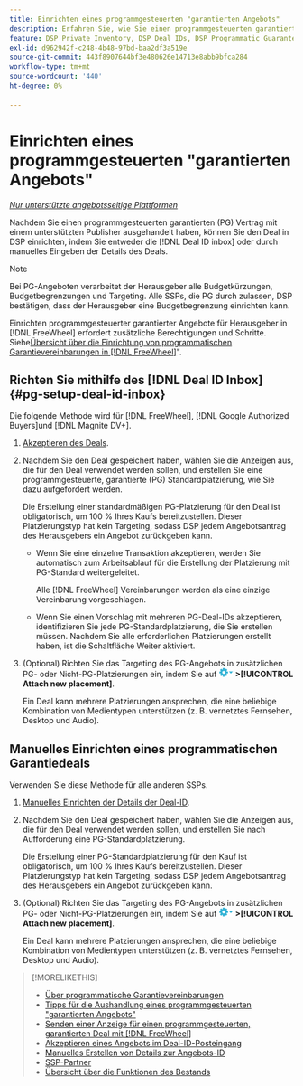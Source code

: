 ```yaml
---
title: Einrichten eines programmgesteuerten "garantierten Angebots"
description: Erfahren Sie, wie Sie einen programmgesteuerten garantierten (PG) Deal einrichten, den Sie mit einem Herausgeber ausgehandelt haben.
feature: DSP Private Inventory, DSP Deal IDs, DSP Programmatic Guaranteed Deals
exl-id: d962942f-c248-4b48-97bd-baa2df3a519e
source-git-commit: 443f8907644bf3e480626e14713e8abb9bfca284
workflow-type: tm+mt
source-wordcount: '440'
ht-degree: 0%

---
```


# Einrichten eines programmgesteuerten &quot;garantierten Angebots&quot;

*[Nur unterstützte angebotsseitige Plattformen](programmatic-guaranteed-about.md)*

Nachdem Sie einen programmgesteuerten garantierten (PG) Vertrag mit einem unterstützten Publisher ausgehandelt haben, können Sie den Deal in DSP einrichten, indem Sie entweder die [!DNL Deal ID inbox] oder durch manuelles Eingeben der Details des Deals.

>[!NOTE]
>
> Bei PG-Angeboten verarbeitet der Herausgeber alle Budgetkürzungen, Budgetbegrenzungen und Targeting. Alle SSPs, die PG durch zulassen, DSP bestätigen, dass der Herausgeber eine Budgetbegrenzung einrichten kann.
>
> Einrichten programmgesteuerter garantierter Angebote für Herausgeber in [!DNL FreeWheel] erfordert zusätzliche Berechtigungen und Schritte. Siehe[Übersicht über die Einrichtung von programmatischen Garantievereinbarungen in [!DNL FreeWheel]](freewheel-overview.md)&quot;.

## Richten Sie mithilfe des [!DNL Deal ID Inbox] {#pg-setup-deal-id-inbox}

Die folgende Methode wird für [!DNL FreeWheel], [!DNL Google Authorized Buyers]und [!DNL Magnite DV+].

1. [Akzeptieren des Deals](deal-id-inbox-accept.md).

1. Nachdem Sie den Deal gespeichert haben, wählen Sie die Anzeigen aus, die für den Deal verwendet werden sollen, und erstellen Sie eine programmgesteuerte, garantierte (PG) Standardplatzierung, wie Sie dazu aufgefordert werden.

   Die Erstellung einer standardmäßigen PG-Platzierung für den Deal ist obligatorisch, um 100 % Ihres Kaufs bereitzustellen. Dieser Platzierungstyp hat kein Targeting, sodass DSP jedem Angebotsantrag des Herausgebers ein Angebot zurückgeben kann.

   * Wenn Sie eine einzelne Transaktion akzeptieren, werden Sie automatisch zum Arbeitsablauf für die Erstellung der Platzierung mit PG-Standard weitergeleitet.

      Alle [!DNL FreeWheel] Vereinbarungen werden als eine einzige Vereinbarung vorgeschlagen.

   * Wenn Sie einen Vorschlag mit mehreren PG-Deal-IDs akzeptieren, identifizieren Sie jede PG-Standardplatzierung, die Sie erstellen müssen. Nachdem Sie alle erforderlichen Platzierungen erstellt haben, ist die Schaltfläche Weiter aktiviert.

1. (Optional) Richten Sie das Targeting des PG-Angebots in zusätzlichen PG- oder Nicht-PG-Platzierungen ein, indem Sie auf ![Optionen, Menü](/help/dsp/assets/options-menu.png) **>[!UICONTROL Attach new placement]**.

   Ein Deal kann mehrere Platzierungen ansprechen, die eine beliebige Kombination von Medientypen unterstützen (z. B. vernetztes Fernsehen, Desktop und Audio).

## Manuelles Einrichten eines programmatischen Garantiedeals

Verwenden Sie diese Methode für alle anderen SSPs.

1. [Manuelles Einrichten der Details der Deal-ID](deal-id-create.md).

1. Nachdem Sie den Deal gespeichert haben, wählen Sie die Anzeigen aus, die für den Deal verwendet werden sollen, und erstellen Sie nach Aufforderung eine PG-Standardplatzierung.

   Die Erstellung einer PG-Standardplatzierung für den Kauf ist obligatorisch, um 100 % Ihres Kaufs bereitzustellen. Dieser Platzierungstyp hat kein Targeting, sodass DSP jedem Angebotsantrag des Herausgebers ein Angebot zurückgeben kann.

1. (Optional) Richten Sie das Targeting des PG-Angebots in zusätzlichen PG- oder Nicht-PG-Platzierungen ein, indem Sie auf ![Optionen, Menü](/help/dsp/assets/options-menu.png) **>[!UICONTROL Attach new placement]**.

   Ein Deal kann mehrere Platzierungen ansprechen, die eine beliebige Kombination von Medientypen unterstützen (z. B. vernetztes Fernsehen, Desktop und Audio).

>[!MORELIKETHIS]
>
>* [Über programmatische Garantievereinbarungen](programmatic-guaranteed-about.md)
>* [Tipps für die Aushandlung eines programmgesteuerten &quot;garantierten Angebots&quot;](/help/dsp/inventory/programmatic-guaranteed-tips.md)
>* [Senden einer Anzeige für einen programmgesteuerten, garantierten Deal mit [!DNL FreeWheel]](freewheel-submit.md)
>* [Akzeptieren eines Angebots im Deal-ID-Posteingang](deal-id-inbox-accept.md)
>* [Manuelles Erstellen von Details zur Angebots-ID](deal-id-create.md)
>* [SSP-Partner](ssp-partners.md)
>* [Übersicht über die Funktionen des Bestands](inventory-overview.md)

